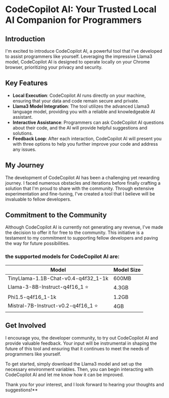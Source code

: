 # CodeCopilot AI: Your Trusted Local AI Companion for Programmers

## Introduction

I'm excited to introduce CodeCopilot AI, a powerful tool that I've developed to assist programmers like yourself. Leveraging the impressive Llama3 model, CodeCopilot AI is designed to operate locally on your Chrome browser, prioritizing your privacy and security.

## Key Features

- **Local Execution**: CodeCopilot AI runs directly on your machine, ensuring that your data and code remain secure and private.
- **Llama3 Model Integration**: The tool utilizes the advanced Llama3 language model, providing you with a reliable and knowledgeable AI assistant.
- **Interactive Assistance**: Programmers can ask CodeCopilot AI questions about their code, and the AI will provide helpful suggestions and solutions.
- **Feedback Loop**: After each interaction, CodeCopilot AI will present you with three options to help you further improve your code and address any issues.

## My Journey

The development of CodeCopilot AI has been a challenging yet rewarding journey. I faced numerous obstacles and iterations before finally crafting a solution that I'm proud to share with the community. Through extensive experimentation and fine-tuning, I've created a tool that I believe will be invaluable to fellow developers.

## Commitment to the Community

Although CodeCopilot AI is currently not generating any revenue, I've made the decision to offer it for free to the community. This initiative is a testament to my commitment to supporting fellow developers and paving the way for future possibilities.


### the supported models for CodeCopilot AI are:

| Model | Model Size |
| --- | --- |
| TinyLlama-1.1B-Chat-v0.4-q4f32_1-1k | 600MB |
| Llama-3-8B-Instruct-q4f16_1 ⭐ | 4.3GB |
| Phi1.5-q4f16_1-1k | 1.2GB |
| Mistral-7B-Instruct-v0.2-q4f16_1 ⭐ | 4GB |


## Get Involved

I encourage you, the developer community, to try out CodeCopilot AI and provide valuable feedback. Your input will be instrumental in shaping the future of this tool and ensuring that it continues to meet the needs of programmers like yourself.

To get started, simply download the Llama3 model and set up the necessary environment variables. Then, you can begin interacting with CodeCopilot AI and let me know how it can be improved.

Thank you for your interest, and I look forward to hearing your thoughts and suggestions!**
